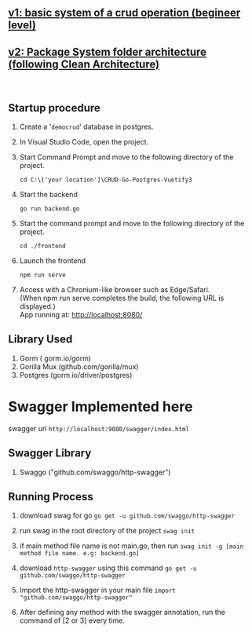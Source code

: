 ## [v1: basic system of a crud operation (begineer level)](/tree/v1)

## [v2: Package System folder architecture (following Clean Architecture)](/tree/v2) 
<br>

## Startup procedure

1. Create a '```democrud```' database in postgres.

1. In Visual Studio Code, open the project. 


1. Start Command Prompt and move to the following directory of the project.  

   ```
   cd C:\['your location']\CRUD-Go-Postgres-Vuetify3

   ```

2. Start the backend  

   ```
   go run backend.go
   ```

1. Start the command prompt and move to the following directory of the project.  

   ```
   cd ./frontend
   ```

2. Launch the frontend  

   ```
   npm run serve
   ```

3. Access with a Chronium-like browser such as Edge/Safari.    
   (When npm run serve completes the build, the following URL is displayed.)  
   App running at:
   [http://localhost:8080/](http//localhost:8080/)  


## Library Used

1. Gorm ( gorm.io/gorm)
2. Gorilla Mux (github.com/gorilla/mux)
3.  Postgres (gorm.io/driver/postgres)


# Swagger Implemented here
swagger url ```http://localhost:9080/swagger/index.html```

## Swagger Library
1. Swaggo ("github.com/swaggo/http-swagger")

## Running Process
1. download swag for go
```go get -u github.com/swaggo/http-swagger```

1. run swag in the root directory of the project
```swag init ```

1. if main method file name is not main.go, then run ```swag init -g [main method file name. e.g: backend.go]``` 

1. download `http-swagger` using this command 
```go get -u github.com/swaggo/http-swagger```

1. Import the http-swagger in your main file
   ```import "github.com/swaggo/http-swagger" ```
1. After defining any method with the swagger annotation, run the command of [2 or 3] every time.